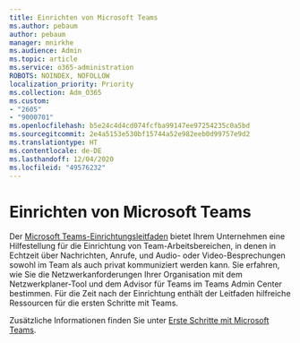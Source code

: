 ```yaml
---
title: Einrichten von Microsoft Teams
ms.author: pebaum
author: pebaum
manager: mnirkhe
ms.audience: Admin
ms.topic: article
ms.service: o365-administration
ROBOTS: NOINDEX, NOFOLLOW
localization_priority: Priority
ms.collection: Adm_O365
ms.custom:
- "2605"
- "9000701"
ms.openlocfilehash: b5e24c4d4cd074fcfba99147ee97254235c0a5bd
ms.sourcegitcommit: 2e4a5153e530bf15744a52e982eeb0d99757e9d2
ms.translationtype: HT
ms.contentlocale: de-DE
ms.lasthandoff: 12/04/2020
ms.locfileid: "49576232"
---
```

# <a name="set-up-microsoft-teams"></a>Einrichten von Microsoft Teams

Der [Microsoft Teams-Einrichtungsleitfaden](https://aka.ms/teamsguidance)  bietet Ihrem Unternehmen eine Hilfestellung für die Einrichtung von Team-Arbeitsbereichen, in denen in Echtzeit über Nachrichten, Anrufe, und Audio- oder Video-Besprechungen sowohl im Team als auch privat kommuniziert werden kann. Sie erfahren, wie Sie die Netzwerkanforderungen Ihrer Organisation mit dem Netzwerkplaner-Tool und dem Advisor für Teams im Teams Admin Center bestimmen. Für die Zeit nach der Einrichtung enthält der Leitfaden hilfreiche Ressourcen für die ersten Schritte mit Teams.

Zusätzliche Informationen finden Sie unter [Erste Schritte mit Microsoft Teams](https://docs.microsoft.com/microsoftteams/get-started-with-teams-quick-start).
